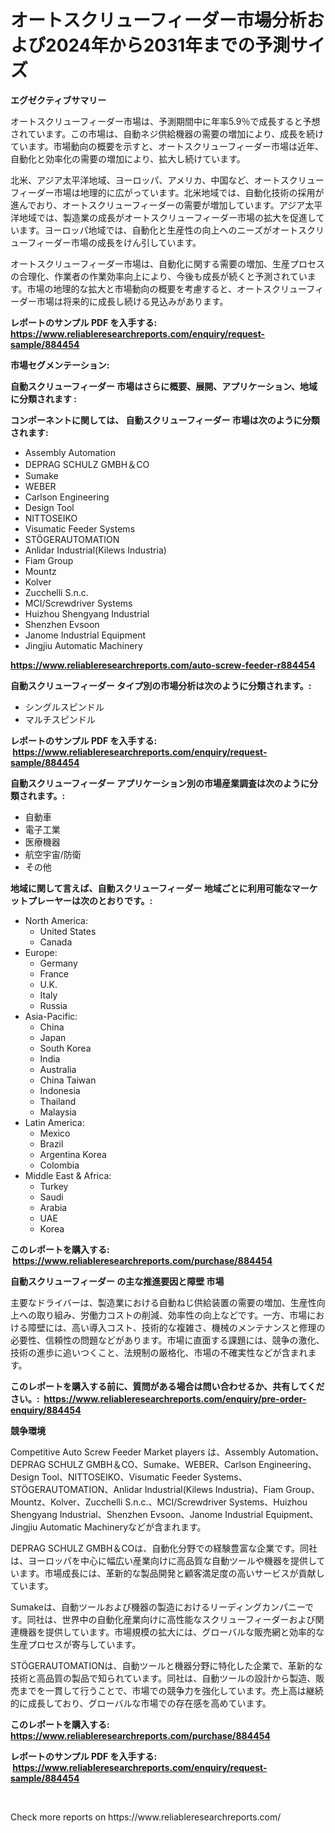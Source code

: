 <p><h1>オートスクリューフィーダー市場分析および2024年から2031年までの予測サイズ</h1></p><p><strong>エグゼクティブサマリー</strong></p>
<p><p>オートスクリューフィーダー市場は、予測期間中に年率5.9％で成長すると予想されています。この市場は、自動ネジ供給機器の需要の増加により、成長を続けています。市場動向の概要を示すと、オートスクリューフィーダー市場は近年、自動化と効率化の需要の増加により、拡大し続けています。</p><p>北米、アジア太平洋地域、ヨーロッパ、アメリカ、中国など、オートスクリューフィーダー市場は地理的に広がっています。北米地域では、自動化技術の採用が進んでおり、オートスクリューフィーダーの需要が増加しています。アジア太平洋地域では、製造業の成長がオートスクリューフィーダー市場の拡大を促進しています。ヨーロッパ地域では、自動化と生産性の向上へのニーズがオートスクリューフィーダー市場の成長をけん引しています。 </p><p>オートスクリューフィーダー市場は、自動化に関する需要の増加、生産プロセスの合理化、作業者の作業効率向上により、今後も成長が続くと予測されています。市場の地理的な拡大と市場動向の概要を考慮すると、オートスクリューフィーダー市場は将来的に成長し続ける見込みがあります。</p></p>
<p><strong>レポートのサンプル PDF を入手する: <a href="https://www.reliableresearchreports.com/enquiry/request-sample/884454">https://www.reliableresearchreports.com/enquiry/request-sample/884454</a></strong></p>
<p><strong>市場セグメンテーション:</strong></p>
<p><strong> 自動スクリューフィーダー 市場はさらに概要、展開、アプリケーション、地域に分類されます :</strong></p>
<p><strong>コンポーネントに関しては、 自動スクリューフィーダー 市場は次のように分類されます: &nbsp;</strong></p>
<p><ul><li>Assembly Automation</li><li>DEPRAG SCHULZ GMBH＆CO</li><li>Sumake</li><li>WEBER</li><li>Carlson Engineering</li><li>Design Tool</li><li>NITTOSEIKO</li><li>Visumatic Feeder Systems</li><li>STÖGERAUTOMATION</li><li>Anlidar Industrial(Kilews Industria)</li><li>Fiam Group</li><li>Mountz</li><li>Kolver</li><li>Zucchelli S.n.c.</li><li>MCI/Screwdriver Systems</li><li>Huizhou Shengyang Industrial</li><li>Shenzhen Evsoon</li><li>Janome Industrial Equipment</li><li>Jingjiu Automatic Machinery</li></ul></p>
<p><strong><a href="https://www.reliableresearchreports.com/auto-screw-feeder-r884454">https://www.reliableresearchreports.com/auto-screw-feeder-r884454</a></strong></p>
<p><strong> 自動スクリューフィーダー タイプ別の市場分析は次のように分類されます。:</strong></p>
<p><ul><li>シングルスピンドル</li><li>マルチスピンドル</li></ul></p>
<p><strong>レポートのサンプル PDF を入手する: &nbsp;<a href="https://www.reliableresearchreports.com/enquiry/request-sample/884454">https://www.reliableresearchreports.com/enquiry/request-sample/884454</a></strong></p>
<p><strong> 自動スクリューフィーダー アプリケーション別の市場産業調査は次のように分類されます。:</strong></p>
<p><ul><li>自動車</li><li>電子工業</li><li>医療機器</li><li>航空宇宙/防衛</li><li>その他</li></ul></p>
<p><strong>地域に関して言えば、自動スクリューフィーダー 地域ごとに利用可能なマーケットプレーヤーは次のとおりです。:</strong></p>
<p><ul>
    <li>
        North America:
        <ul>
            <li>United States</li>
            <li>Canada</li>
        </ul>
    </li>
    <li>
        Europe:
        <ul>
            <li>Germany</li>
            <li>France</li>
            <li>U.K.</li>
            <li>Italy</li>
            <li>Russia</li>
        </ul>
    </li>
    <li>
        Asia-Pacific:
        <ul>
            <li>China</li>
            <li>Japan</li>
            <li>South Korea</li>
            <li>India</li>
            <li>Australia</li>
            <li>China Taiwan</li>
            <li>Indonesia</li>
            <li>Thailand</li>
            <li>Malaysia</li>
        </ul>
    </li>
    <li>
        Latin America:
        <ul>
            <li>Mexico</li>
            <li>Brazil</li>
            <li>Argentina Korea</li>
            <li>Colombia</li>
        </ul>
    </li>
    <li>
        Middle East & Africa:
        <ul>
            <li>Turkey</li>
            <li>Saudi</li>
            <li>Arabia</li>
            <li>UAE</li>
            <li>Korea</li>
        </ul>
    </li>
    </ul></p>
<p><strong>このレポートを購入する: &nbsp;<a href="https://www.reliableresearchreports.com/purchase/884454">https://www.reliableresearchreports.com/purchase/884454</a></strong></p>
<p><strong>自動スクリューフィーダー の主な推進要因と障壁 市場</strong></p>
<p><p>主要なドライバーは、製造業における自動ねじ供給装置の需要の増加、生産性向上への取り組み、労働力コストの削減、効率性の向上などです。一方、市場における障壁には、高い導入コスト、技術的な複雑さ、機械のメンテナンスと修理の必要性、信頼性の問題などがあります。市場に直面する課題には、競争の激化、技術の進歩に追いつくこと、法規制の厳格化、市場の不確実性などが含まれます。</p></p>
<p><strong>このレポートを購入する前に、質問がある場合は問い合わせるか、共有してください。:&nbsp; <a href="https://www.reliableresearchreports.com/enquiry/pre-order-enquiry/884454">https://www.reliableresearchreports.com/enquiry/pre-order-enquiry/884454</a></strong></p>
<p><strong>競争環境</strong></p>
<p><p>Competitive Auto Screw Feeder Market players は、Assembly Automation、DEPRAG SCHULZ GMBH＆CO、Sumake、WEBER、Carlson Engineering、Design Tool、NITTOSEIKO、Visumatic Feeder Systems、STÖGERAUTOMATION、Anlidar Industrial(Kilews Industria)、Fiam Group、Mountz、Kolver、Zucchelli S.n.c.、MCI/Screwdriver Systems、Huizhou Shengyang Industrial、Shenzhen Evsoon、Janome Industrial Equipment、Jingjiu Automatic Machineryなどが含まれます。</p><p>DEPRAG SCHULZ GMBH＆COは、自動化分野での経験豊富な企業です。同社は、ヨーロッパを中心に幅広い産業向けに高品質な自動ツールや機器を提供しています。市場成長には、革新的な製品開発と顧客満足度の高いサービスが貢献しています。</p><p>Sumakeは、自動ツールおよび機器の製造におけるリーディングカンパニーです。同社は、世界中の自動化産業向けに高性能なスクリューフィーダーおよび関連機器を提供しています。市場規模の拡大には、グローバルな販売網と効率的な生産プロセスが寄与しています。</p><p>STÖGERAUTOMATIONは、自動ツールと機器分野に特化した企業で、革新的な技術と高品質の製品で知られています。同社は、自動ツールの設計から製造、販売までを一貫して行うことで、市場での競争力を強化しています。売上高は継続的に成長しており、グローバルな市場での存在感を高めています。</p></p>
<p><strong>このレポートを購入する: &nbsp; <a href="https://www.reliableresearchreports.com/purchase/884454">https://www.reliableresearchreports.com/purchase/884454</a></strong></p>
<p><strong>レポートのサンプル PDF を入手する: &nbsp;<a href="https://www.reliableresearchreports.com/enquiry/request-sample/884454">https://www.reliableresearchreports.com/enquiry/request-sample/884454</a></strong><strong></strong></p>
<p>&nbsp;</p>
<p>Check more reports on https://www.reliableresearchreports.com/</p>